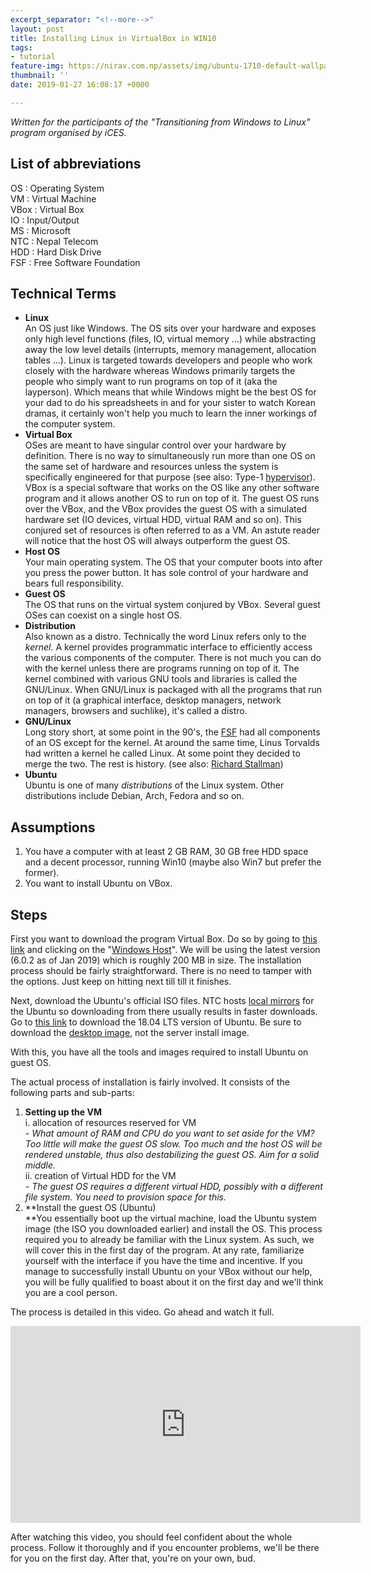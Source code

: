 ```yaml
---
excerpt_separator: "<!--more-->"
layout: post
title: Installing Linux in VirtualBox in WIN10
tags:
- tutorial
feature-img: https://nirav.com.np/assets/img/ubuntu-1710-default-wallpaper-artful.jpg
thumbnail: ''
date: 2019-01-27 16:08:17 +0000

---
```

_Written for the participants of the "Transitioning from Windows to Linux" program organised by iCES._

<!--more-->

## List of abbreviations

OS : Operating System  
VM : Virtual Machine  
VBox : Virtual Box  
IO : Input/Output  
MS : Microsoft  
NTC : Nepal Telecom  
HDD : Hard Disk Drive  
FSF : Free Software Foundation

## Technical Terms

* **Linux**  
  An OS just like Windows. The OS sits over your hardware and exposes only high level functions (files, IO, virtual memory ...) while abstracting away the low level details (interrupts, memory management, allocation tables ...). Linux is targeted towards developers and people who work closely with the hardware whereas Windows primarily targets the people who simply want to run programs on top of it (aka the layperson). Which means that while Windows might be the best OS for your dad to do his spreadsheets in and for your sister to watch Korean dramas, it certainly won't help you much to learn the inner workings of the computer system.
* **Virtual Box**  
  OSes are meant to have singular control over your hardware by definition. There is no way to simultaneously run more than one OS on the same set of hardware and resources unless the system is specifically engineered for that purpose (see also: Type-1 [hypervisor](https://en.wikipedia.org/wiki/Hypervisor "https://en.wikipedia.org/wiki/Hypervisor")). VBox is a special software that works on the OS like any other software program and it allows another OS to run on top of it. The guest OS runs over the VBox, and the VBox provides the guest OS with a simulated hardware set (IO devices, virtual HDD, virtual RAM and so on). This conjured set of resources is often referred to as a VM. An astute reader will notice that the host OS will always outperform the guest OS.
* **Host OS**  
  Your main operating system. The OS that your computer boots into after you press the power button. It has sole control of your hardware and bears full responsibility.
* **Guest OS**  
  The OS that runs on the virtual system conjured by VBox. Several guest OSes can coexist on a single host OS.
* **Distribution**   
  Also known as a distro. Technically the word Linux refers only to the _kernel._ A kernel provides programmatic interface to efficiently access the various components of the computer. There is not much you can do with the kernel unless there are programs running on top of it. The kernel combined with various GNU tools and libraries is called the GNU/Linux. When GNU/Linux is packaged with all the programs that run on top of it (a graphical interface, desktop managers, network managers, browsers and suchlike), it's called a distro.
* **GNU/Linux**  
  Long story short, at some point in the 90's, the [FSF](https://www.fsf.org/) had all components of an OS except for the kernel. At around the same time, Linus Torvalds had written a kernel he called Linux. At some point they decided to merge the two. The rest is history. (see also: [Richard Stallman](https://en.wikipedia.org/wiki/Richard_Stallman "https://en.wikipedia.org/wiki/Richard_Stallman"))
* **Ubuntu**  
  Ubuntu is one of many _distributions_ of the Linux system. Other distributions include Debian, Arch, Fedora and so on.

## Assumptions

1. You have a computer with at least 2 GB RAM, 30 GB free HDD space and a decent processor, running Win10 (maybe also Win7 but prefer the former).
2. You want to install Ubuntu on VBox.

## Steps

First you want to download the program Virtual Box. Do so by going to [this link](https://www.virtualbox.org/wiki/Downloads "Virtual box download site") and clicking on the "[Windows Host](https://download.virtualbox.org/virtualbox/6.0.2/VirtualBox-6.0.2-128162-Win.exe "Direct download")". We will be using the latest version (6.0.2 as of Jan 2019) which is roughly 200 MB in size. The installation process should be fairly straightforward. There is no need to tamper with the options. Just keep on hitting next till till it finishes.

Next, download the Ubuntu's official ISO files. NTC hosts [local mirrors](http://ubuntu.ntc.net.np) for the Ubuntu so downloading from there usually results in faster downloads. Go to [this link](http://ubuntu.ntc.net.np/ubuntureleases/bionic/) to download the 18.04 LTS version of Ubuntu. Be sure to download the [desktop image](http://ubuntu.ntc.net.np/ubuntureleases/bionic/ubuntu-18.04.1-desktop-amd64.iso), not the server install image.

With this, you have all the tools and images required to install Ubuntu on guest OS.

The actual process of installation is fairly involved. It consists of the following parts and sub-parts:

1. **Setting up the VM**  
   i. allocation of resources reserved for VM  
   \-  _What amount of RAM and CPU do you want to set aside for the VM? Too little will make the guest OS slow. Too much and the host OS will be rendered unstable, thus also destabilizing the guest OS. Aim for a solid middle._  
   ii. creation of Virtual HDD for the VM  
   \-  _The guest OS requires a different virtual HDD, possibly with a different file system. You need to provision space for this._
2. **Install the guest OS (Ubuntu)  
   \**You essentially boot up the virtual machine, load the Ubuntu system image (the ISO you downloaded earlier) and install the OS. This process required you to already be familiar with the Linux system. As such, we will cover this in the first day of the program. At any rate, familiarize yourself with the interface if you have the time and incentive. If you manage to successfully install Ubuntu on your VBox without our help, you will be fully qualified to boast about it on the first day and we'll think you are a cool person.

The process is detailed in this video. Go ahead and watch it full.

<iframe width="560" height="315" src="https://www.youtube.com/embed/QbmRXJJKsvs" frameborder="0" allow="accelerometer; autoplay; encrypted-media; gyroscope; picture-in-picture" allowfullscreen></iframe>

After watching this video, you should feel confident about the whole process. Follow it thoroughly and if you encounter problems, we'll be there for you on the first day. After that, you're on your own, bud.